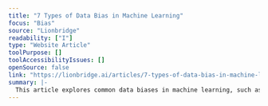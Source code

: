 ```yaml
---
title: "7 Types of Data Bias in Machine Learning"
focus: "Bias"
source: "Lionbridge"
readability: ["I"]
type: "Website Article"
toolPurpose: []
toolAccessibilityIssues: []
openSource: false
link: "https://lionbridge.ai/articles/7-types-of-data-bias-in-machine-learning/"
summary: |-
  This article explores common data biases in machine learning, such as sample bias and racial bias, and how they can be avoided in ongoing projects.
---
```


